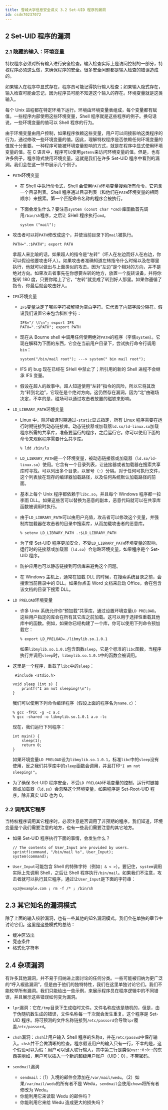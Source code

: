 ```yaml
---
title: 雪城大学信息安全讲义 3.2 Set-UID 程序的漏洞
id: csdn70237072
---
```


## 2 Set-UID 程序的漏洞

### 2.1 隐藏的输入：环境变量

特权程序必须对所有输入进行安全检查。输入检查实际上是访问控制的一部分，特权程序必须这么做，来确保程序的安全。很多安全问题都是输入检查的错误造成的。

如果输入在程序中显式存在，程序员可能记得执行输入检查；如果输入隐式存在，输入检查可能会忘记，因为程序员可能不知道这个输入的存在。环境变量就是这类输入。

每个 Unix 进程都在特定环境下运行。环境由环境变量表组成，每个变量都有赋值。一些程序内部使用这些环境变量，Shell 程序就是这些程序的例子。换句话说，一些环境变量的值可以 Shell 程序的行为。

由于环境变量由用户控制，如果程序依赖这些变量，用户可以间接影响这类程序的行为，通过修改一些环境变量的值。因此，理解特权程序是否依赖任何环境变量的值就十分重要。一种程序可能被环境变量影响的方式，就是在程序中显式使用环境变量的值。在 C 语言中，程序可以使用`getenv`来访问环境变量的值。但是，也有许多例子，程序隐式使用环境变量。这就是我们在许多 Set-UID 程序中看到的漏洞。我们会在这一节中展示几个例子。

*   `PATH`环境变量

    *   在 Shell 中执行命令式，Shell 会使用`PATH`环境变量搜索所有命令，它包含一个目录列表。Shell 程序通过目录列表（和他们在`PATH`环境变量的相同顺序）来搜索。第一个匹配命令名称的程序会被执行。
    *   下面会发生什么？要注意`system (const char *cmd)`库函数首先调用`/bin/sh`程序，之后让 SHell 程序执行`cmd`。

        ```
        system ("mail");
        ```

*   攻击者可以将`PATH`修改成这个，并使当前目录下的`mail`被执行。

    ```
    PATH=".:$PATH"; export PATH
    ```

    拿超人来比喻的话，如果超人的指令是“左转”（坏人在左边而好人在右边，你可以假设他要攻击坏人）。如果攻击者准确知道左转指令什么时候以及在哪里执行，他就可以做出与上面类似的攻击。因为“左边”是个相对的方向，并不是绝对方向。如果攻击者事先在你想要左转的地方，放置一个旋转设备，并将你旋转 180 度，只要你踏上了它，“左转”就变成了转到好人那里。如果你遵循了指令，你最后就会攻击好人。

*   `IFS`环境变量

    *   `IFS`变量决定了哪些字符被解释为空白字符。它代表了内部字段分隔符。假设我们设置它来包含斜杠字符：

        ```
        IFS="/ \t\n"; export IFS 
        PATH=".:$PATH"; export PATH
        ```

    *   现在从 Bourne shell 中调用任何使用绝对`PATH`的程序（李儒`system`）。它现在解释为下面的东西，它会在当前用户目录下，尝试执行命令行调用`bin`：

        ```
        system("/bin/mail root"); ---> system(" bin mail root");
        ```

    *   IFS 的 bug 现在已经在 SHell 中禁止了；所引用的新的 Shell 进程不会继承 IFS 变量。

    *   假设在超人的故事中。超人知道使用“左转”指令的风险，所以它将其改为“转到北边”，它现在是个绝对方向。这仍然存在漏洞，因为“北”由磁场决定，不幸的是，磁场可以通过攻击者放置的磁铁来影响。

*   `LD_LIBRARY_PATH`环境变量

    *   Linux 中，除非编译时期通过`-static`显式指定，所有 Linux 程序需要在运行时期链接到动态链接库。动态链接器或加载器`ld.so/ld-linux.so`加载程序所需的共享库，准备要运行的程序，之后运行它。你可以使用下面的命令来观察程序需要什么共享库。

        ```
        % ldd /bin/ls
        ```

    *   `LD_LIBRARY_PATH`是一个环境变量，被动态链接器或加载器（`ld.so/ld-linux.so`）使用。它含有一个目录列表，让链接器或者加载器在搜索共享库时寻找。可以列出多个目录，以冒号（`:`）分隔。对于任何可执行文件，这个列表放在现存的编译器加载路径，以及任何系统默认加载路径的前面。
    *   基本上每个 Unix 程序都依赖于`libc.so`，并且每个 Windows 程序都一拉李雨 DLL。如果这些苦可以替换为恶意的副本，恶意代码就可以在共享库函数被调用时执行。
    *   由于`LD_LIBRARY_PATH`可以由用户充值，攻击者可以修改这个变量，并强制库加载器在攻击者的目录中搜索库，从而加载攻击者的恶意库。

        ```
        % setenv LD_LIBRARY_PATH .:$LD_LIBRARY_PATH
        ```

    *   为了使 Set-UID 程序更加安全，不受`LD_LIBRARY_PATH`环境变量的影响，运行时的链接器或加载器（`ld.so`）会忽略环境变量，如果程序是个 Set-UID 程序。

    *   防护应用也可以静态链接到可信库来避免这个问题。
    *   在 Windows 主机上，通常在加载 DLL 的时候，在搜索系统目录之前，会搜索当前目录中的 DLL。如果你点击 Word 文档来启动 Office，会在包含该文档的目录下搜索 DLL。
*   `LD PRELOAD`环境变量

    *   许多 Unix 系统允许你“预加载”共享库，通过设置环境变量`LD PRELOAD`。这些用户指定的库会在所有其它库之前加载。这可以用于选择性重载其他库中的函数。例如，如果你已经构建了一个库，你可以使用下列命令预加载它：

        ```
        % export LD_PRELOAD=./libmylib.so.1.0.1
        ```

        如果`libmylib.so.1.0.1`包含函数`sleep`，它是个标准的`libc`函数，当程序执行并调用`sleep`时，`libmylib.so.1.0.1`中的函数会被调用。

*   这里是一个程序，重载了`libc`中的`sleep`：

    ```
     #include <stdio.h> 

    void sleep (int s) { 
        printf("I am not sleeping!\n"); 
    }
    ```

    我们可以使用下列命令编译程序（假设上面的程序名为`name.c`）：

    ```
    % gcc -fPIC -g -c a.c 
    % gcc -shared -o libmylib.so.1.0.1 a.o -lc
    ```

    现在，我们运行下列程序：

    ```
    int main() { 
        sleep(1); 
        return 0; 
    }
    ```

    如果环境变量`LD PRELOAD`设为`libmylib.so.1.0.1`，标准`libc`中的`sleep`没有使用，反之我们共享库中的`sleep`函数会调用，并且打印`"I am not sleeping!"`。

*   为了确保 Set-UID 程序安全，不受`LD PRELOAD`环境变量的控制，运行时链接器或加载器（`ld.so`）会忽略这个环境变量，如果程序是 Set-Root-UID 程序，除非真实 UID 也为 0。

### 2.2 调用其它程序

当特权程序调用其它程序时，必须注意是否调用了非预期的程序。我们知道，环境变量是个我们需要注意的地方，也有一些我们需要注意的其它地方。

*   如果 Set-UID 程序执行下面的事情，会发生什么？

    ```
    // The contents of User_Input are provided by users. 
    sprintf(command, "/bin/mail %s", User_Input); 
    system(command);
    ```

*   `User_Input`可能包含 Shell 的特殊字符（例如`| & < >`）。要记住，`system`调用实际上先调用 Shell，之后让 Shell 程序执行`/bin/mail`。如果我们不注意，攻击者就可以执行其它程序，通过让`User_Input`是下面的字符串：

    ```
    xyz@example.com ; rm -f /* ; /bin/sh
    ```

## 2.3 其它知名的漏洞模式

除了上面的输入校验漏洞，也有一些其他的知名漏洞模式。我们会在单独的章节中讨论它们。这里是这些模式的总结：

*   缓冲区溢出
*   竞态条件
*   格式化字符串

## 2.4 杂项漏洞

有许多其他漏洞，并不易于归纳进上面讨论的任何分类。一些可能被归纳为更广泛的“呼入椒盐漏洞”，但是由于他们的独特特性，我们在这里单独讨论它们。我们不能枚举所有漏洞。我们只能给出一些示例，来展示程序员在程序逻辑中的不同错误，并且展示这些错误如何变为漏洞。

*   `lpr`漏洞：它在`/tmp`目录下生成临时文件。文件名称应该是随机的，但是，由于伪随机数生成的错误，文件名称每一千次就会发生重复。这个程序是 Set-UID 程序。将可预测的文件名称链接到`/etc/passord`会导致`lpr`覆盖`/etc/passord`。
*   `chsh`漏洞：`chsh`让用户输入 Shell 程序的名称s，并在`/etc/passwd`中保存输入。`chsh`并不会做清晰的检查。程序假设用户的输入只有一行，不幸的是，这个假设可以为假：用户可以键入联行输入，其中第二行是类似`xyz::0:0::`的东西美丽如，用户可以插入一个新的超级用户账户（UID：0），不带密码。
*   `sendmail`漏洞

    *   `sendmail`：（1）入境的邮件会添加在`/var/mail/wedu`。（2）如果`/var/mail/wedu`的所有者不是 Wedu，`sendmail`会使用`chown`将所有者修改为 Wedu。
    *   你能利用它来读取 Wedu 的邮件吗？
    *   你能利用它来给 Wedu 造成更大的损失吗？